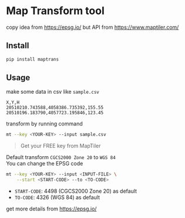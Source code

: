 # Map Transform tool

copy idea from <https://epsg.io/>
but API from <https://www.maptiler.com/>

## Install

```sh
pip install maptrans
```

## Usage

make some data in csv like `sample.csv`

```csv
X,Y,H
20510210.743588,4058386.735392,155.55
20510196.183790,4057723.195846,123.45
```

transform by running command

```sh
mt --key <YOUR-KEY> --input sample.csv
```

> Get your FREE key from MapTiler

Default transform `CGCS2000 Zone 20` to `WGS 84`  
You can change the EPSG code

```sh
mt --key <YOUR-KEY> --input <INPUT-FILE> \
    --start <START-CODE> --to <TO-CODE>
```

- `START-CODE`: 4498 (CGCS2000 Zone 20) as default
- `TO-CODE`: 4326 (WGS 84) as default

get more details from <https://epsg.io/>
